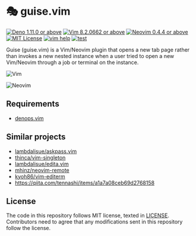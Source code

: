 # 🎭 guise.vim

[![Deno 1.11.0 or above](https://img.shields.io/badge/Deno-Support%201.11.0-yellowgreen.svg?logo=deno)](https://github.com/denoland/deno/tree/v1.11.0)
[![Vim 8.2.0662 or above](https://img.shields.io/badge/Vim-Support%208.2.0662-yellowgreen.svg?logo=vim)](https://github.com/vim/vim/tree/v8.2.0662)
[![Neovim 0.4.4 or above](https://img.shields.io/badge/Neovim-Support%200.4.4-yellowgreen.svg?logo=neovim&logoColor=white)](https://github.com/neovim/neovim/tree/v0.4.4)
[![MIT License](https://img.shields.io/badge/license-MIT-blue.svg)](LICENSE)
[![vim help](https://img.shields.io/badge/vim-%3Ah%20guise-orange.svg)](doc/guise.txt)
[![test](https://github.com/lambdalisue/guise.vim/actions/workflows/test.yml/badge.svg)](https://github.com/lambdalisue/guise.vim/actions/workflows/test.yml)

Guise (guise.vim) is a Vim/Neovim plugin that opens a new tab page rather than
invokes a new nested instance when a user tried to open a new Vim/Neovim through
a job or terminal on the instance.

![Vim](https://user-images.githubusercontent.com/546312/130876263-5a5a8e29-1204-455a-84af-0070c8776b6f.gif)

![Neovim](https://user-images.githubusercontent.com/546312/130876219-629bef5f-6d0c-4482-906b-9fffa7326295.gif)

## Requirements

- [denops.vim](https://github.com/vim-denops/denops.vim)

## Similar projects

- [lambdalisue/askpass.vim](https://github.com/lambdalisue/askpass.vim)
- [thinca/vim-singleton](https://github.com/thinca/vim-singleton)
- [lambdalisue/edita.vim](https://github.com/lambdalisue/edita.vim)
- [mhinz/neovim-remote](https://github.com/mhinz/neovim-remote)
- [kyoh86/vim-editerm](https://github.com/kyoh86/vim-editerm)
- https://qiita.com/tennashi/items/a1a7a08ceb69d2768158

## License

The code in this repository follows MIT license, texted in [LICENSE](./LICENSE).
Contributors need to agree that any modifications sent in this repository follow
the license.
